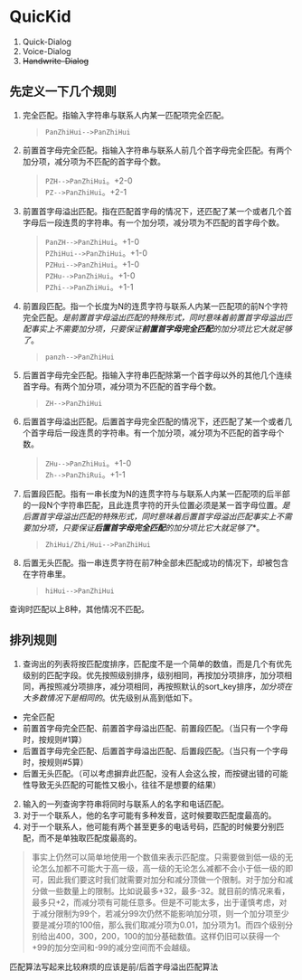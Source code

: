 QuicKid
=======
1. Quick-Dialog
2. Voice-Dialog
3. ~~Handwrite-Dialog~~

## 先定义一下几个规则 ##
1. 完全匹配。指输入字符串与联系人内某一匹配项完全匹配。

	>`PanZhiHui-->PanZhiHui`

2. 前置首字母完全匹配。指输入字符串与联系人前几个首字母完全匹配。有两个加分项，减分项为不匹配的首字母个数。

	>`PZH-->PanZhiHui`。+2-0  
	>`PZ-->PanZhiHui`。+2-1  

3. 前置首字母溢出匹配。指在匹配首字母的情况下，还匹配了某一个或者几个首字母后一段连贯的字符串。有一个加分项，减分项为不匹配的首字母个数。

	>`PanZH-->PanZhiHui`。+1-0  
	>`PZhiHui-->PanZhiHui`。+1-0  
	>`PZHui-->PanZhiHui`。+1-0  
	>`PZHu-->PanZhiHui`。+1-0  
	>`PZhi-->PanZhiHui`。+1-1  

4. 前置段匹配。指一个长度为N的连贯字符与联系人内某一匹配项的前N个字符完全匹配。*是前置首字母溢出匹配的特殊形式，同时意味着前置首字母溢出匹配事实上不需要加分项，只要保证**前置首字母完全匹配**的加分项比它大就足够了*。

	>`panzh-->PanZhiHui`

5. 后置首字母完全匹配。指输入字符串匹配除第一个首字母以外的其他几个连续首字母。有两个加分项，减分项为不匹配的首字母个数。

	>`ZH-->PanZhiHui`

6. 后置首字母溢出匹配。后置首字母完全匹配的情况下，还匹配了某一个或者几个首字母后一段连贯的字符串。有一个加分项，减分项为不匹配的首字母个数。

	>`ZHu-->PanZhiHui`。+1-0  
	>`Zh-->PanZhiRui`。+1-1

7. 后置段匹配。指有一串长度为N的连贯字符与与联系人内某一匹配项的后半部的一段N个字符串匹配，且此连贯字符的开头位置必须是某一首字母位置。*是后置首字母溢出匹配的特殊形式，同时意味着后置首字母溢出匹配事实上不需要加分项，只要保证**后置首字母完全匹配**的加分项比它大就足够了**。

	>`ZhiHui/Zhi/Hui-->PanZhiHui`

8. 后置无头匹配。指一串连贯字符在前7种全部未匹配成功的情况下，却被包含在字符串里。

	>`hiHui-->PanZhiHui`

查询时匹配以上8种，其他情况不匹配。  

## 排列规则 ##
1. 查询出的列表将按匹配度排序，匹配度不是一个简单的数值，而是几个有优先级别的匹配字段。优先按照级别排序，级别相同，再按加分项排序，加分项相同，再按照减分项排序，减分项相同，再按照默认的sort_key排序，*加分项在大多数情况下是相同的*。优先级别从高到低如下。
 - 完全匹配
 - 前置首字母完全匹配、前置首字母溢出匹配、前置段匹配。（当只有一个字母时，按规则#1算）
 - 后置首字母完全匹配、后置首字母溢出匹配、后置段匹配。（当只有一个字母时，按规则#5算）
 - 后置无头匹配。（可以考虑摒弃此匹配，没有人会这么按，而按键出错的可能性导致无头匹配的可能性又极小，往往不是想要的结果）
2. 输入的一列查询字符串将同时与联系人的名字和电话匹配。
3. 对于一个联系人，他的名字可能有多种发音，这时候要取匹配度最高的。
4. 对于一个联系人，他可能有两个甚至更多的电话号码，匹配的时候要分别匹配，而不是单独取匹配度最高的。

 > 事实上仍然可以简单地使用一个数值来表示匹配度。只需要做到低一级的无论怎么加都不可能大于高一级，高一级的无论怎么减都不会小于低一级的即可，因此我们要这时我们就需要对加分和减分顶做一个限制。对于加分和减分做一些数量上的限制。比如说最多+32，最多-32。就目前的情况来看，最多只+2，而减分项有可能任意多。但是不可能太多，出于谨慎考虑，对于减分限制为99个，若减分99次仍然不能影响加分项，则一个加分项至少要是减分项的100倍，那么我们取减分项为0.01，加分项为1。而四个级别分别给出400，300，200，100的加分基础数值。这样仍旧可以获得一个+99的加分空间和-99的减分空间而不会越级。
 
匹配算法写起来比较麻烦的应该是前/后首字母溢出匹配算法